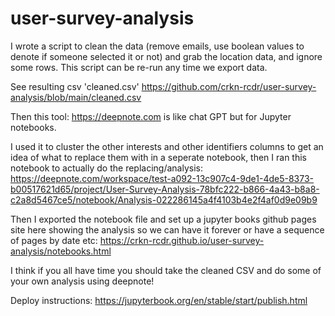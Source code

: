 # user-survey-analysis
I wrote a script to clean the data (remove emails, use boolean values to denote if someone selected it or not) and grab the location data, and ignore some rows.
This script can be re-run any time we export data.

See resulting csv 'cleaned.csv' https://github.com/crkn-rcdr/user-survey-analysis/blob/main/cleaned.csv

Then this tool: https://deepnote.com is like chat GPT but for Jupyter notebooks.

I used it to cluster the other interests and other identifiers columns to get an idea of what to replace them with in a seperate notebook, then I ran this notebook to actually do the replacing/analysis:
https://deepnote.com/workspace/test-a092-13c907c4-9de1-4de5-8373-b00517621d65/project/User-Survey-Analysis-78bfc222-b866-4a43-b8a8-c2a8d5467ce5/notebook/Analysis-022286145a4f4103b4e2f4af0d9e09b9

Then I exported the notebook file and set up a jupyter books github pages site here showing the analysis so we can have it forever or have a sequence of pages by date etc:
https://crkn-rcdr.github.io/user-survey-analysis/notebooks.html

I think if you all have time you should take the cleaned CSV and do some of your own analysis using deepnote! 

Deploy instructions: https://jupyterbook.org/en/stable/start/publish.html
